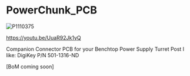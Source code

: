 # PowerChunk_PCB
![P1110375](https://github.com/user-attachments/assets/84cff71b-d2ac-413d-bec0-61e3bef21b98)

https://youtu.be/UuaR92Jk1yQ


Companion Connector PCB for your Benchtop Power Supply
Turret Post I like: DigiKey P/N 501-1316-ND

[BoM coming soon]

